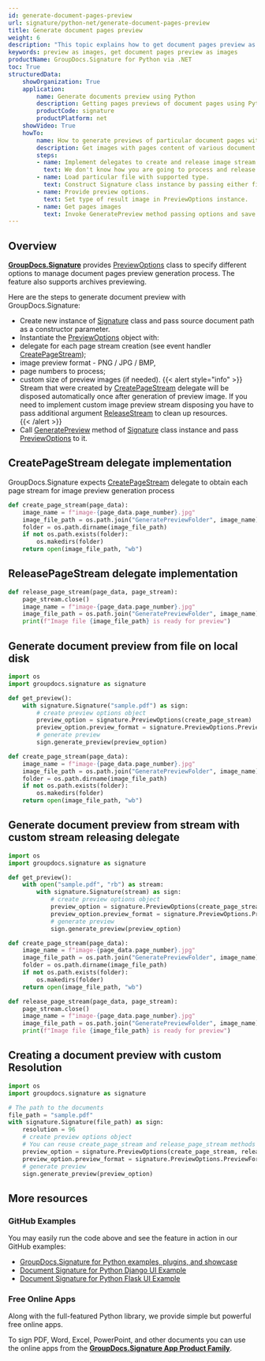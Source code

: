 ```yaml
---
id: generate-document-pages-preview
url: signature/python-net/generate-document-pages-preview
title: Generate document pages preview
weight: 6
description: "This topic explains how to get document pages preview as images with various options by GroupDocs.Signature for Python via .NET."
keywords: preview as images, get document pages preview as images
productName: GroupDocs.Signature for Python via .NET 
toc: True
structuredData:
    showOrganization: True
    application:    
        name: Generate documents preview using Python    
        description: Getting pages previews of document pages using Python language and GroupDocs.Signature for Python via .NET APIs
        productCode: signature
        productPlatform: net 
    showVideo: True
    howTo:
        name: How to generate previews of particular document pages with Python 
        description: Get images with pages content of various document types in Python
        steps:
        - name: Implement delegates to create and release image stream for each page.
          text: We don't know how you are going to process and release images, so you need to provide CreatePageStream and ReleasePageStream delegates. 
        - name: Load particular file with supported type.
          text: Construct Signature class instance by passing either file path or stream. 
        - name: Provide preview options. 
          text: Set type of result image in PreviewOptions instance.
        - name: Get pages images
          text: Invoke GeneratePreview method passing options and save page images by method from CreatePageStream delegate.
---
```

## Overview

[**GroupDocs.Signature**](https://products.groupdocs.com/signature/python-net) provides [PreviewOptions](https://reference.groupdocs.com/signature/python-net/groupdocs.signature.options/previewoptions) class to specify different options to manage document pages preview generation process. The feature also supports archives previewing.
  
Here are the steps to generate document preview with GroupDocs.Signature:

* Create new instance of [Signature](https://reference.groupdocs.com/signature/python-net/groupdocs.signature/signature) class and pass source document path as a constructor parameter.
* Instantiate the [PreviewOptions](https://reference.groupdocs.com/signature/python-net/groupdocs.signature.options/previewoptions) object with:
* delegate for each page stream creation (see event handler [CreatePageStream](https://reference.groupdocs.com/signature/python-net/groupdocs.signature.options/createpagestream));
* image preview format - PNG / JPG / BMP,
* page numbers to process;
* custom size of preview images (if needed).
{{< alert style="info" >}}
Stream that were created by [CreatePageStream](https://reference.groupdocs.com/signature/python-net/groupdocs.signature.options/createpagestream) delegate will be disposed automatically once after generation of preview image. If you need to implement custom image preview stream disposing you have to pass additional argument [ReleaseStream](https://reference.groupdocs.com/signature/python-net/groupdocs.signature.options/releasepagestream) to clean up resources.  
{{< /alert >}}
* Call [GeneratePreview](https://reference.groupdocs.com/signature/python-net/groupdocs.signature/signature/generatepreview) method of [Signature](https://reference.groupdocs.com/signature/python-net/groupdocs.signature/signature) class instance and pass [PreviewOptions](https://reference.groupdocs.com/signature/python-net/groupdocs.signature.options/previewoptions) to it.

## CreatePageStream delegate implementation

GroupDocs.Signature expects [CreatePageStream](https://reference.groupdocs.com/signature/python-net/groupdocs.signature.options/createpagestream) delegate to obtain each page stream for image preview generation process

```python
def create_page_stream(page_data):
    image_name = f"image-{page_data.page_number}.jpg"
    image_file_path = os.path.join("GeneratePreviewFolder", image_name)
    folder = os.path.dirname(image_file_path)
    if not os.path.exists(folder):
        os.makedirs(folder)
    return open(image_file_path, "wb")
```

## ReleasePageStream delegate implementation

```python
def release_page_stream(page_data, page_stream):
    page_stream.close()
    image_name = f"image-{page_data.page_number}.jpg"
    image_file_path = os.path.join("GeneratePreviewFolder", image_name)
    print(f"Image file {image_file_path} is ready for preview")
```

## Generate document preview from file on local disk

```python
import os
import groupdocs.signature as signature

def get_preview():
    with signature.Signature("sample.pdf") as sign:
        # create preview options object
        preview_option = signature.PreviewOptions(create_page_stream)
        preview_option.preview_format = signature.PreviewOptions.PreviewFormats.JPEG
        # generate preview
        sign.generate_preview(preview_option)

def create_page_stream(page_data):
    image_name = f"image-{page_data.page_number}.jpg"
    image_file_path = os.path.join("GeneratePreviewFolder", image_name)
    folder = os.path.dirname(image_file_path)
    if not os.path.exists(folder):
        os.makedirs(folder)
    return open(image_file_path, "wb")
```

## Generate document preview from stream with custom stream releasing delegate

```python
import os
import groupdocs.signature as signature

def get_preview():
    with open("sample.pdf", "rb") as stream:
        with signature.Signature(stream) as sign:
            # create preview options object
            preview_option = signature.PreviewOptions(create_page_stream, release_page_stream)
            preview_option.preview_format = signature.PreviewOptions.PreviewFormats.JPEG
            # generate preview
            sign.generate_preview(preview_option)

def create_page_stream(page_data):
    image_name = f"image-{page_data.page_number}.jpg"
    image_file_path = os.path.join("GeneratePreviewFolder", image_name)
    folder = os.path.dirname(image_file_path)
    if not os.path.exists(folder):
        os.makedirs(folder)
    return open(image_file_path, "wb")

def release_page_stream(page_data, page_stream):
    page_stream.close()
    image_name = f"image-{page_data.page_number}.jpg"
    image_file_path = os.path.join("GeneratePreviewFolder", image_name)
    print(f"Image file {image_file_path} is ready for preview")
```

## Creating a document preview with custom Resolution

```python
import os
import groupdocs.signature as signature

# The path to the documents
file_path = "sample.pdf"
with signature.Signature(file_path) as sign:
    resolution = 96
    # create preview options object
    # You can reuse create_page_stream and release_page_stream methods from the previous example
    preview_option = signature.PreviewOptions(create_page_stream, release_page_stream, resolution)
    preview_option.preview_format = signature.PreviewOptions.PreviewFormats.JPEG
    # generate preview
    sign.generate_preview(preview_option)
```

<!-- ### Advanced Usage Topics

To learn more about document eSign features, please refer to the [advanced usage section]({{< ref "signature/net/developer-guide/advanced-usage/_index.md" >}}). -->

## More resources

### GitHub Examples

You may easily run the code above and see the feature in action in our GitHub examples:

* [GroupDocs.Signature for Python examples, plugins, and showcase](https://github.com/groupdocs-signature/GroupDocs.Signature-for-Python)
* [Document Signature for Python Django UI Example](https://github.com/groupdocs-signature/GroupDocs.Signature-for-Python-Django)
* [Document Signature for Python Flask UI Example](https://github.com/groupdocs-signature/GroupDocs.Signature-for-Python-Flask)

### Free Online Apps

Along with the full-featured Python library, we provide simple but powerful free online apps.

To sign PDF, Word, Excel, PowerPoint, and other documents you can use the online apps from the **[GroupDocs.Signature App Product Family](https://products.groupdocs.app/signature/family)**.
